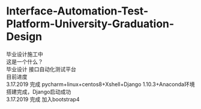 # Interface-Automation-Test-Platform-University-Graduation-Design
毕业设计施工中</br>
这是一个什么？</br>
毕业设计 接口自动化测试平台</br>
目前进度</br>
3.17.2019     完成 pycharm+linux+centos8+Xshell+Django 1.10.3+Anaconda环境搭建完成，Django启动成功</br>
3.17.2019     完成 加入bootstrap4
